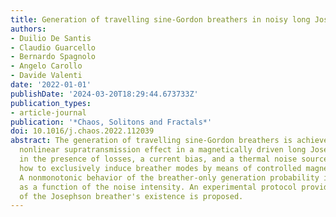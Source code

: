```yaml
---
title: Generation of travelling sine-Gordon breathers in noisy long Josephson junctions
authors:
- Duilio De Santis
- Claudio Guarcello
- Bernardo Spagnolo
- Angelo Carollo
- Davide Valenti
date: '2022-01-01'
publishDate: '2024-03-20T18:29:44.673733Z'
publication_types:
- article-journal
publication: '*Chaos, Solitons and Fractals*'
doi: 10.1016/j.chaos.2022.112039
abstract: The generation of travelling sine-Gordon breathers is achieved through the
  nonlinear supratransmission effect in a magnetically driven long Josephson junction,
  in the presence of losses, a current bias, and a thermal noise source. We demonstrate
  how to exclusively induce breather modes by means of controlled magnetic pulses.
  A nonmonotonic behavior of the breather-only generation probability is observed
  as a function of the noise intensity. An experimental protocol providing evidence
  of the Josephson breather's existence is proposed.
---
```

